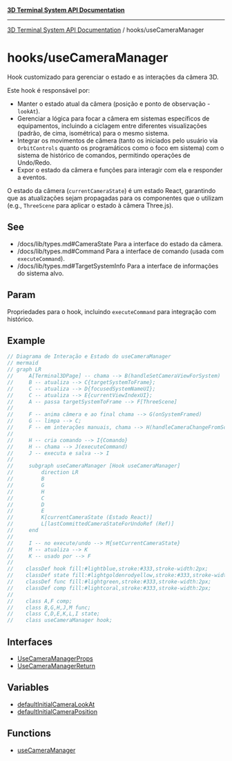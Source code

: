 [**3D Terminal System API Documentation**](../../README.md)

***

[3D Terminal System API Documentation](../../README.md) / hooks/useCameraManager

# hooks/useCameraManager

Hook customizado para gerenciar o estado e as interações da câmera 3D.

Este hook é responsável por:
-   Manter o estado atual da câmera (posição e ponto de observação - `lookAt`).
-   Gerenciar a lógica para focar a câmera em sistemas específicos de equipamentos,
    incluindo a ciclagem entre diferentes visualizações (padrão, de cima, isométrica) para o mesmo sistema.
-   Integrar os movimentos de câmera (tanto os iniciados pelo usuário via `OrbitControls`
    quanto os programáticos como o foco em sistema) com o sistema de histórico de comandos,
    permitindo operações de Undo/Redo.
-   Expor o estado da câmera e funções para interagir com ela e responder a eventos.

O estado da câmera (`currentCameraState`) é um estado React, garantindo que as atualizações
sejam propagadas para os componentes que o utilizam (e.g., `ThreeScene` para aplicar
o estado à câmera Three.js).

## See

 - /docs/lib/types.md#CameraState Para a interface do estado da câmera.
 - /docs/lib/types.md#Command Para a interface de comando (usada com `executeCommand`).
 - /docs/lib/types.md#TargetSystemInfo Para a interface de informações do sistema alvo.

## Param

Propriedades para o hook, incluindo `executeCommand` para integração com histórico.

## Example

```ts
// Diagrama de Interação e Estado do useCameraManager
// mermaid
// graph LR
//     A[Terminal3DPage] -- chama --> B(handleSetCameraViewForSystem)
//     B -- atualiza --> C{targetSystemToFrame};
//     C -- atualiza --> D{focusedSystemNameUI};
//     C -- atualiza --> E{currentViewIndexUI};
//     A -- passa targetSystemToFrame --> F[ThreeScene]
//
//     F -- anima câmera e ao final chama --> G(onSystemFramed)
//     G -- limpa --> C;
//     F -- em interações manuais, chama --> H(handleCameraChangeFromScene)
//
//     H -- cria comando --> I{Comando}
//     H -- chama --> J(executeCommand)
//     J -- executa e salva --> I
//
//     subgraph useCameraManager [Hook useCameraManager]
//         direction LR
//         B
//         G
//         H
//         C
//         D
//         E
//         K[currentCameraState (Estado React)]
//         L[lastCommittedCameraStateForUndoRef (Ref)]
//     end
//
//     I -- no execute/undo --> M{setCurrentCameraState}
//     M -- atualiza --> K
//     K -- usado por --> F
//
//    classDef hook fill:#lightblue,stroke:#333,stroke-width:2px;
//    classDef state fill:#lightgoldenrodyellow,stroke:#333,stroke-width:2px;
//    classDef func fill:#lightgreen,stroke:#333,stroke-width:2px;
//    classDef comp fill:#lightcoral,stroke:#333,stroke-width:2px;
//
//    class A,F comp;
//    class B,G,H,J,M func;
//    class C,D,E,K,L,I state;
//    class useCameraManager hook;
```

## Interfaces

- [UseCameraManagerProps](interfaces/UseCameraManagerProps.md)
- [UseCameraManagerReturn](interfaces/UseCameraManagerReturn.md)

## Variables

- [defaultInitialCameraLookAt](variables/defaultInitialCameraLookAt.md)
- [defaultInitialCameraPosition](variables/defaultInitialCameraPosition.md)

## Functions

- [useCameraManager](functions/useCameraManager.md)
